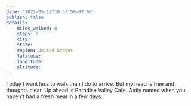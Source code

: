 ```yaml
---
date: '2022-05-12T10:33:59-07:00'
publish: false
details:
    miles_walked: 0
    steps: 0
    city:
    state:
    region: United States
    latitude:
    longitude:
    altitude:
---
```

Today I want less to walk than I do to arrive. But my head is free and thoughts clear. Up ahead is Paradise Valley Cafe. Aptly named when you haven't had a fresh meal in a few days. 